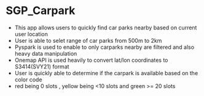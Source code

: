 # SGP_Carpark
- This app allows users to quickly find car parks nearby based on current user location 
- User is able to selet range of car parks from 500m to 2km
- Pyspark is used to enable to only carparks nearby are filtered and also heavy data manipulation 
- Onemap API is used heavily to convert lat/lon coordinates to S3414(SVY21) format
- User is quickly able to determine if the carpark is available based on the color code
- red being 0 slots , yellow being <10 slots and green >= 20 slots 
